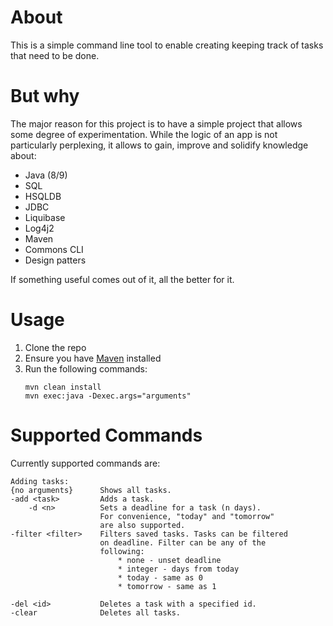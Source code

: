 # About
This is a simple command line tool to enable creating keeping track of tasks that need to be done.

# But why
The major reason for this project is to have a simple project that allows some degree of experimentation. 
While the logic of an app is not particularly perplexing, it allows to gain, improve and solidify knowledge 
about:
* Java (8/9)
* SQL
* HSQLDB
* JDBC
* Liquibase
* Log4j2
* Maven
* Commons CLI
* Design patters

If something useful comes out of it, all the better for it.

# Usage
1. Clone the repo
2. Ensure you have [Maven](https://maven.apache.org/install.html) installed
3. Run the following commands:
    ~~~
    mvn clean install
    mvn exec:java -Dexec.args="arguments"
    ~~~

# Supported Commands
Currently supported commands are:
~~~
Adding tasks:
{no arguments}      Shows all tasks.
-add <task>         Adds a task.
    -d <n>          Sets a deadline for a task (n days). 
                    For convenience, "today" and "tomorrow"
                    are also supported.
-filter <filter>    Filters saved tasks. Tasks can be filtered 
                    on deadline. Filter can be any of the 
                    following: 
                        * none - unset deadline
                        * integer - days from today
                        * today - same as 0
                        * tomorrow - same as 1
                
-del <id>           Deletes a task with a specified id.
-clear              Deletes all tasks.
~~~
